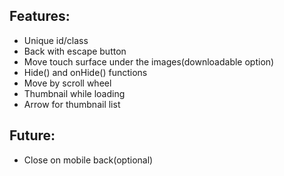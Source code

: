 ## Features:
- Unique id/class
- Back with escape button
- Move touch surface under the images(downloadable option)
- Hide() and onHide() functions
- Move by scroll wheel
- Thumbnail while loading
- Arrow for thumbnail list

## Future:
- Close on mobile back(optional)